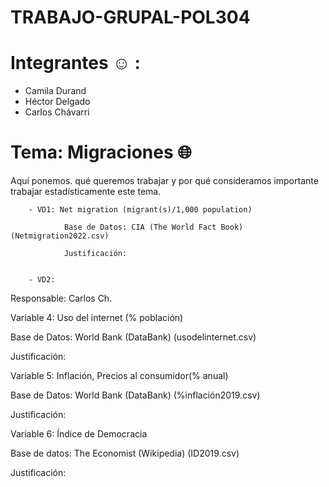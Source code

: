 # TRABAJO-GRUPAL-POL304
# Integrantes :relaxed:	  :
- Camila Durand 
- Héctor Delgado
- Carlos Chávarri

# Tema: Migraciones :globe_with_meridians:

Aquí ponemos. qué queremos trabajar y por qué consideramos importante trabajar estadísticamente este tema.  

        
        
        
        - VD1: Net migration (migrant(s)/1,000 population)
        
                Base de Datos: CIA (The World Fact Book) (Netmigration2022.csv)
                
                Justificación: 
                
                
        - VD2: 
        
        
 Responsable: Carlos Ch. 
 
 Variable 4:  Uso del internet (% población)
 
 Base de Datos: World Bank (DataBank) (usodelinternet.csv)
 
 Justificación: 
 
 Variable 5: Inflación, Precios al consumidor(% anual)

Base de Datos: World Bank (DataBank) (%inflación2019.csv)

Justificación: 

Variable 6: Índice de Democracia

Base de datos: The Economist (Wikipedia) (ID2019.csv)

Justificación:  


        
